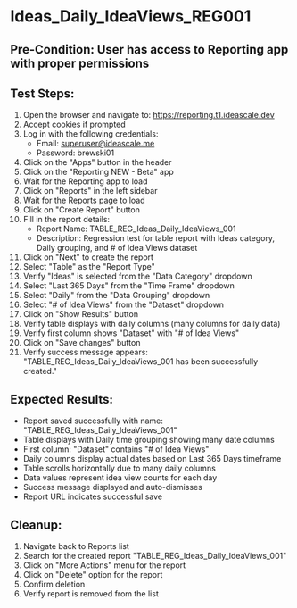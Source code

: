 # Ideas_Daily_IdeaViews_REG001

## Pre-Condition: User has access to Reporting app with proper permissions

## Test Steps:
1. Open the browser and navigate to: https://reporting.t1.ideascale.dev
2. Accept cookies if prompted
3. Log in with the following credentials:
   - Email: superuser@ideascale.me
   - Password: brewski01
4. Click on the "Apps" button in the header
5. Click on the "Reporting NEW - Beta" app
6. Wait for the Reporting app to load
7. Click on "Reports" in the left sidebar
8. Wait for the Reports page to load
9. Click on "Create Report" button
10. Fill in the report details:
    - Report Name: TABLE_REG_Ideas_Daily_IdeaViews_001
    - Description: Regression test for table report with Ideas category, Daily grouping, and # of Idea Views dataset
11. Click on "Next" to create the report
12. Select "Table" as the "Report Type"
13. Verify "Ideas" is selected from the "Data Category" dropdown
14. Select "Last 365 Days" from the "Time Frame" dropdown
15. Select "Daily" from the "Data Grouping" dropdown
16. Select "# of Idea Views" from the "Dataset" dropdown
17. Click on "Show Results" button
18. Verify table displays with daily columns (many columns for daily data)
19. Verify first column shows "Dataset" with "# of Idea Views"
20. Click on "Save changes" button
21. Verify success message appears: "TABLE_REG_Ideas_Daily_IdeaViews_001 has been successfully created."

## Expected Results:
- Report saved successfully with name: "TABLE_REG_Ideas_Daily_IdeaViews_001"
- Table displays with Daily time grouping showing many date columns
- First column: "Dataset" contains "# of Idea Views"
- Daily columns display actual dates based on Last 365 Days timeframe
- Table scrolls horizontally due to many daily columns
- Data values represent idea view counts for each day
- Success message displayed and auto-dismisses
- Report URL indicates successful save

## Cleanup:
1. Navigate back to Reports list
2. Search for the created report "TABLE_REG_Ideas_Daily_IdeaViews_001"
3. Click on "More Actions" menu for the report
4. Click on "Delete" option for the report
5. Confirm deletion
6. Verify report is removed from the list